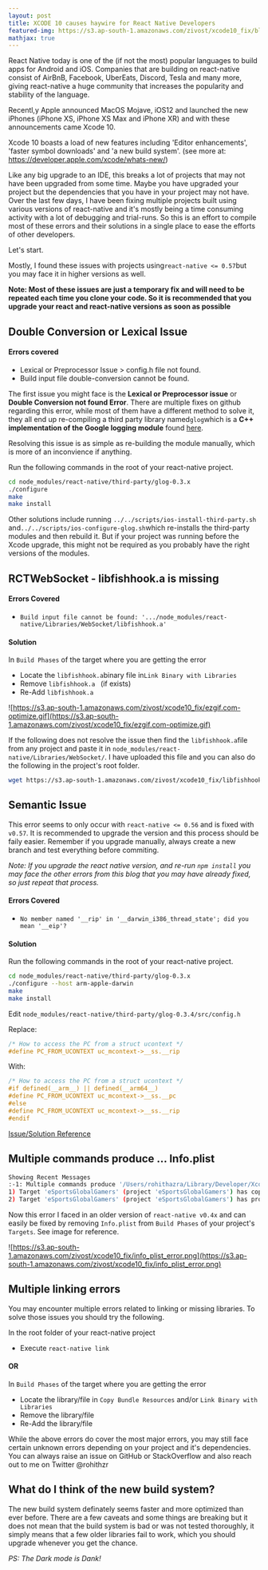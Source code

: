 ```yaml
---
layout: post
title: XCODE 10 causes haywire for React Native Developers
featured-img: https://s3.ap-south-1.amazonaws.com/zivost/xcode10_fix/blog_header.jpg
mathjax: true
---
```

React Native today is one of the (if not the most) popular languages to build apps for Android and iOS. Companies that are building on react-native consist of AirBnB, Facebook, UberEats, Discord, Tesla and many more, giving react-native a huge community that increases the popularity and stability of the language.

Recentl,y Apple announced MacOS Mojave, iOS12 and launched the new iPhones (iPhone XS, iPhone XS Max and iPhone XR) and with these announcements came Xcode 10.

Xcode 10 boasts a load of new features including 'Editor enhancements', 'faster symbol downloads' and 'a new build system'. (see more at: https://developer.apple.com/xcode/whats-new/)

Like any big upgrade to an IDE, this breaks a lot of projects that may not have been upgraded from some time. Maybe you have upgraded your project but the dependencies that you have in your project may not have. Over the last few days, I have been fixing multiple projects built using various versions of react-native and it's mostly being a time consuming activity with a lot of debugging and trial-runs. So this is an effort to compile most of these errors and their solutions in a single place to ease the efforts of other developers.

Let's start.

Mostly, I found these issues with projects using`react-native <= 0.57`but you may face it in higher versions as well.

**Note: Most of these issues are just a temporary fix and will need to be repeated each time you clone your code. So it is recommended that you upgrade your react and react-native versions as soon as possible**

## Double Conversion or Lexical Issue

#### Errors covered

- Lexical or Preprocessor Issue > config.h file not found.
- Build input file double-conversion cannot be found.

The first issue you might face is the **Lexical or Preprocessor issue** or **Double Conversion not found Error**. There are multiple fixes on github regarding this error, while most of them have a different method to solve it, they all end up re-compiling a third party library named`glog`which is a **C++ implementation of the Google logging module** found [here](https://github.com/google/glog).

Resolving this issue is as simple as re-building the module manually, which is more of an inconvience if anything.

Run the following commands in the root of your react-native project.

```bash
cd node_modules/react-native/third-party/glog-0.3.x
./configure
make
make install
```

Other solutions include running `../../scripts/ios-install-third-party.sh` and`../../scripts/ios-configure-glog.sh`which re-installs the third-party modules and then rebuild it. But if your project was running before the Xcode upgrade, this might not be required as you probably have the right versions of the modules.

## RCTWebSocket - libfishhook.a is missing

#### Errors Covered

- `Build input file cannot be found: '.../node_modules/react-native/Libraries/WebSocket/libfishhook.a'`

#### Solution

In `Build Phases` of the target where you are getting the error

- Locate the `libfishhook.a`binary file in`Link Binary with Libraries`
- Remove `libfishhook.a ` (if exists)
- Re-Add `libfishhook.a`

![https://s3.ap-south-1.amazonaws.com/zivost/xcode10_fix/ezgif.com-optimize.gif](https://s3.ap-south-1.amazonaws.com/zivost/xcode10_fix/ezgif.com-optimize.gif)

If the following does not resolve the issue then find the `libfishhook.a`file from any project and paste it in `node_modules/react-native/Libraries/WebSocket/`. I have uploaded this file and you can also do the following in the project's root folder.

```bash
wget https://s3.ap-south-1.amazonaws.com/zivost/xcode10_fix/libfishhook.a -O node_modules/react-native/Libraries/WebSocket/libfishhook.a
```



## Semantic Issue

This error seems to only occur with `react-native <= 0.56` and is fixed with `v0.57`. It is recommended to upgrade the version and this process should be faily easier. Remember if you upgrade manually, always create a new branch and test everything before commiting. 

*Note: If you upgrade the react native version, and re-run `npm install` you may face the other errors from this blog that you may have already fixed, so just repeat that process.*

#### Errors Covered

- `No member named '__rip' in '__darwin_i386_thread_state'; did you mean '__eip'?`

#### Solution

Run the following commands in the root of your react-native project.

```bash
cd node_modules/react-native/third-party/glog-0.3.x
./configure --host arm-apple-darwin
make
make install
```

Edit `node_modules/react-native/third-party/glog-0.3.4/src/config.h`

Replace:

```objective-c
/* How to access the PC from a struct ucontext */
#define PC_FROM_UCONTEXT uc_mcontext->__ss.__rip
```

With:

```objective-c
/* How to access the PC from a struct ucontext */
#if defined(__arm__) || defined(__arm64__)
#define PC_FROM_UCONTEXT uc_mcontext->__ss.__pc
#else
#define PC_FROM_UCONTEXT uc_mcontext->__ss.__rip
#endif
```

[Issue/Solution Reference](https://github.com/facebook/react-native/issues/19839#issuecomment-422390104)



## Multiple commands produce ... Info.plist

```bash
Showing Recent Messages
:-1: Multiple commands produce '/Users/rohithazra/Library/Developer/Xcode/DerivedData/eSportsGlobalGamers-gpegqsfkbrlhfkboegxcboihfklf/Build/Products/Debug-iphonesimulator/eSportsGlobalGamers.app/Info.plist':
1) Target 'eSportsGlobalGamers' (project 'eSportsGlobalGamers') has copy command from '/Users/rohithazra/Work/brisik-mobile/ios/eSportsGlobalGamers/Info.plist' to '/Users/rohithazra/Library/Developer/Xcode/DerivedData/eSportsGlobalGamers-gpegqsfkbrlhfkboegxcboihfklf/Build/Products/Debug-iphonesimulator/eSportsGlobalGamers.app/Info.plist'
2) Target 'eSportsGlobalGamers' (project 'eSportsGlobalGamers') has process command with output '/Users/rohithazra/Library/Developer/Xcode/DerivedData/eSportsGlobalGamers-gpegqsfkbrlhfkboegxcboihfklf/Build/Products/Debug-iphonesimulator/eSportsGlobalGamers.app/Info.plist'
```

Now this error I faced in an older version of `react-native v0.4x` and can easily be fixed by removing `Info.plist` from `Build Phases` of your project's `Targets`. See image for reference.

![https://s3.ap-south-1.amazonaws.com/zivost/xcode10_fix/info_plist_error.png](https://s3.ap-south-1.amazonaws.com/zivost/xcode10_fix/info_plist_error.png)



## Multiple linking errors

You may encounter multiple errors related to linking or missing libraries. To solve those issues you should try the following.

In the root folder of your react-native project

- Execute `react-native link`

#### OR

In `Build Phases` of the target where you are getting the error

- Locate the library/file in `Copy Bundle Resources` and/or `Link Binary with Libraries`
- Remove the library/file
- Re-Add the library/file



While the above errors do cover the most major errors, you may still face certain unknown errors depending on your project and it's dependencies. You can always raise an issue on GitHub or StackOverflow and also reach out to me on Twitter @rohithzr



## What do I think of the new build system?

The new build system definately seems faster and more optimized than ever before. There are a few caveats and some things are breaking but it does not mean that the build system is bad or was not tested thoroughly, it simply means that a few older libraries fail to work, which you should upgrade whenever you get the chance.

*PS: The Dark mode is Dank!*
